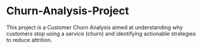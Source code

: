# Churn-Analysis-Project
This project is a Customer Churn Analysis aimed at understanding why customers stop using a service (churn) and identifying actionable strategies to reduce attrition. 
